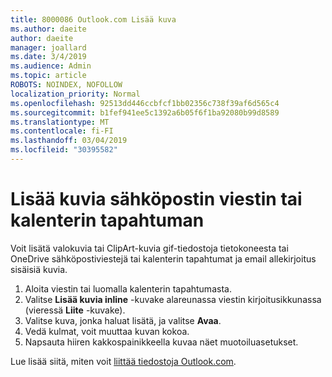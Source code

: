 ```yaml
---
title: 8000086 Outlook.com Lisää kuva
ms.author: daeite
author: daeite
manager: joallard
ms.date: 3/4/2019
ms.audience: Admin
ms.topic: article
ROBOTS: NOINDEX, NOFOLLOW
localization_priority: Normal
ms.openlocfilehash: 92513dd446ccbfcf1bb02356c738f39af6d565c4
ms.sourcegitcommit: b1fef941ee5c1392a6b05f6f1ba92080b99d8589
ms.translationtype: MT
ms.contentlocale: fi-FI
ms.lasthandoff: 03/04/2019
ms.locfileid: "30395582"
---
```

# <a name="insert-pictures-in-an-email-message-or-calendar-event"></a>Lisää kuvia sähköpostin viestin tai kalenterin tapahtuman

Voit lisätä valokuvia tai ClipArt-kuvia gif-tiedostoja tietokoneesta tai OneDrive sähköpostiviestejä tai kalenterin tapahtumat ja email allekirjoitus sisäisiä kuvia.

1. Aloita viestin tai luomalla kalenterin tapahtumasta.
2. Valitse **Lisää kuvia inline** -kuvake alareunassa viestin kirjoitusikkunassa (vieressä **Liite** -kuvake).
3. Valitse kuva, jonka haluat lisätä, ja valitse **Avaa**.
4. Vedä kulmat, voit muuttaa kuvan kokoa.
5. Napsauta hiiren kakkospainikkeella kuvaa näet muotoiluasetukset.

Lue lisää siitä, miten voit [liittää tiedostoja Outlook.com](https://support.office.com/article/8d7c1ea7-4e5f-44ce-bb6e-c5fcc92ba9ab).